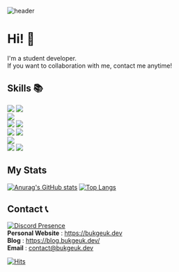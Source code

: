 ![header](https://capsule-render.vercel.app/api?type=waving&color=timeGradient&height=250&text=Bukgeuk&animation=fadeIn&fontAlignY=30&desc=Welcome%20to%20my%20Github%20profile!&descAlignY=53)

# Hi! 👋
I'm a student developer.  
If you want to collaboration with me, contact me anytime!

## Skills 📚
<img src="https://img.shields.io/badge/C++-00599C?style=flat-square&logo=C%2B%2B&logoColor=white"/></a>
<img src="https://img.shields.io/badge/C-A8B9CC?style=flat-square&logo=C%2B%2B&logoColor=white"/></a>  
<img src="https://img.shields.io/badge/Node.js-3BB143?style=flat-square&logo=Node.js&logoColor=white"/></a>  
<img src="https://img.shields.io/badge/HTML-FF4500?style=flat-square&logo=html5&logoColor=white"/></a>
<img src="https://img.shields.io/badge/CSS-1572B6?style=flat-square&logo=css3&logoColor=white"/></a>  
<img src="https://img.shields.io/badge/Javascript-ffb13b?style=flat-square&logo=javascript&logoColor=white"/></a>
<img src="https://img.shields.io/badge/Typescript-1E90FF?style=flat-square&logo=Typescript&logoColor=white"/></a>  
<img src="https://img.shields.io/badge/Python-3766AB?style=flat-square&logo=Python&logoColor=white"/></a>  
<img src="https://img.shields.io/badge/Java-007396?style=flat-square&logo=Java&logoColor=white"/></a>
<img src="https://img.shields.io/badge/Kotlin-FF8C00?style=flat-square&logo=Kotlin&logoColor=white"/></a>  

## My Stats
[![Anurag's GitHub stats](https://github-readme-stats.vercel.app/api?username=Bukgeuk&count_private=true&theme=vue-dark)](https://github.com/anuraghazra/github-readme-stats)
[![Top Langs](https://github-readme-stats.vercel.app/api/top-langs/?username=Bukgeuk&layout=compact&theme=vue-dark)](https://github.com/anuraghazra/github-readme-stats)

## Contact 📞
[![Discord Presence](https://lanyard.cnrad.dev/api/390637401195675648?idleMessage=I&apos;m%20just%20chillin)](https://discord.com/users/390637401195675648)  
**Personal Website** : https://bukgeuk.dev  
**Blog** : https://blog.bukgeuk.dev/  
**Email** : contact@bukgeuk.dev  
  
[![Hits](https://hits.seeyoufarm.com/api/count/incr/badge.svg?url=https%3A%2F%2Fgithub.com%2FBukgeuk&count_bg=%2379C83D&title_bg=%23555555&icon=&icon_color=%23E7E7E7&title=hits&edge_flat=false)](https://hits.seeyoufarm.com)
